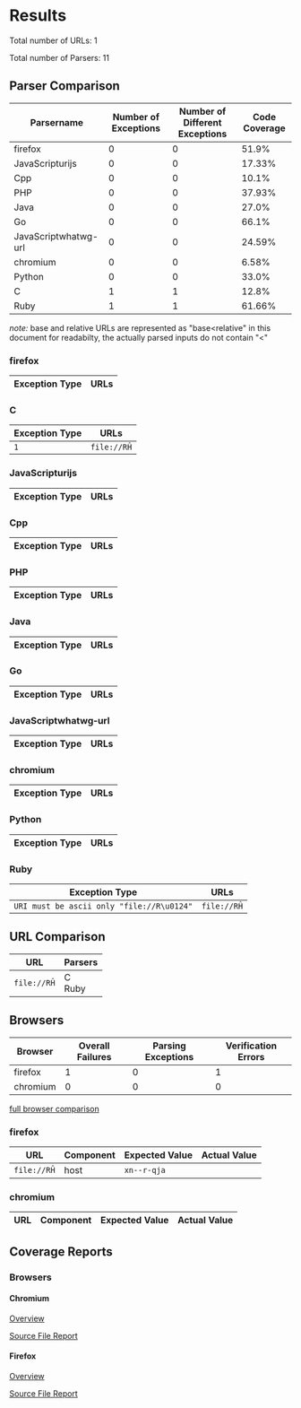 # Results 

Total number of URLs: 1

Total number of Parsers: 11

## Parser Comparison 

 Parsername | Number of Exceptions | Number of Different Exceptions | Code Coverage 
 --- | --- | --- | ---
firefox | 0 | 0 | 51.9% 
JavaScripturijs | 0 | 0 | 17.33% 
Cpp | 0 | 0 | 10.1% 
PHP | 0 | 0 | 37.93% 
Java | 0 | 0 | 27.0% 
Go | 0 | 0 | 66.1% 
JavaScriptwhatwg-url | 0 | 0 | 24.59% 
chromium | 0 | 0 | 6.58% 
Python | 0 | 0 | 33.0% 
C | 1 | 1 | 12.8% 
Ruby | 1 | 1 | 61.66% 


*note:*  base and relative URLs are represented as "base<relative" in this document for readabilty, the actually parsed inputs do not contain "<" 

### firefox

 Exception Type | URLs 
 --- | --- 


### C

 Exception Type | URLs 
 --- | --- 
 ``` 1 ```  |  ``` file://RĤ ```  <br> 


### JavaScripturijs

 Exception Type | URLs 
 --- | --- 


### Cpp

 Exception Type | URLs 
 --- | --- 


### PHP

 Exception Type | URLs 
 --- | --- 


### Java

 Exception Type | URLs 
 --- | --- 


### Go

 Exception Type | URLs 
 --- | --- 


### JavaScriptwhatwg-url

 Exception Type | URLs 
 --- | --- 


### chromium

 Exception Type | URLs 
 --- | --- 


### Python

 Exception Type | URLs 
 --- | --- 


### Ruby

 Exception Type | URLs 
 --- | --- 
 ``` URI must be ascii only "file://R\u0124" ```  |  ``` file://RĤ ```  <br> 


## URL Comparison 

 URL | Parsers 
 --- | --- 
 ``` file://RĤ ```  | C <br>Ruby <br>

## Browsers

 Browser | Overall Failures | Parsing Exceptions | Verification Errors 
 --- | --- | --- | --- 
firefox | 1 | 0 | 1
chromium | 0 | 0 | 0

[full browser comparison](./browseroverview.html)

### firefox

 URL | Component | Expected Value | Actual Value 
 --- | --- | --- | --- 
 ``` file://RĤ ```  | host |  ``` xn--r-qja ```  |  ```  ``` 

### chromium

 URL | Component | Expected Value | Actual Value 
 --- | --- | --- | --- 

## Coverage Reports 

### Browsers


#### Chromium

[Overview](./chromium/report.html)

[Source File Report](./chromium/url_parse.cc.html)


#### Firefox

[Overview](./firefox/index.html)

[Source File Report](./firefox/nsURLParsers.cpp.gcov.html)

